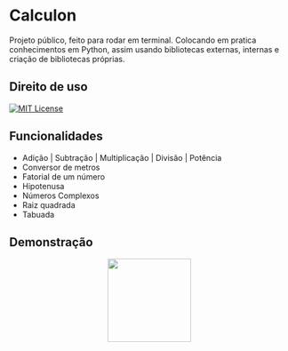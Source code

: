 
# Calculon

Projeto público, feito para rodar em terminal.
Colocando em pratica conhecimentos em Python, assim usando bibliotecas externas, internas e criação de bibliotecas próprias.


## Direito de uso

[![MIT License](https://img.shields.io/badge/License-MIT-green.svg)](https://choosealicense.com/licenses/mit/)

## Funcionalidades

- Adição | Subtração | Multiplicação | Divisão | Potência
- Conversor de metros
- Fatorial de um número
- Hipotenusa
- Números Complexos
- Raiz quadrada
- Tabuada

## Demonstração

<div align="center">
  <img height="150" src=""  />
</div>


